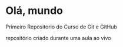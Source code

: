 # Olá, mundo
 Primeiro Repositorio do Curso de Git e GitHub


repositório criado durante uma aula ao vivo 